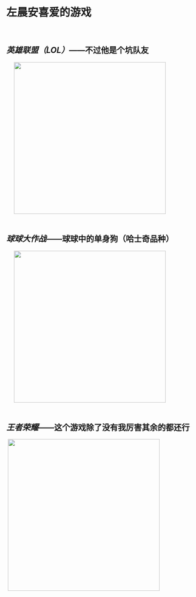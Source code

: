 <script>
var _hmt = _hmt || [];
(function() {
  var hm = document.createElement("script");
  hm.src = "https://hm.baidu.com/hm.js?b90fdbaa24cdd65d97960d2037ea2b8b";
  var s = document.getElementsByTagName("script")[0]; 
  s.parentNode.insertBefore(hm, s);
})();
</script>

<HTML>
  <head>
    <title>左晨安喜爱的游戏</title>
  </head>
      <body>
      <H1>左晨安喜爱的游戏</H1>
      <h2><em>英雄联盟（LOL）</em>——不过他是个坑队友</h2>
      <img src="http://att.bbs.duowan.com/forum/201312/07/155555dbdarary661ruy1u.gif" width="400" height="400" /> <br>
      <h2><em>球球大作战</em>——球球中的单身狗（哈士奇品种）</h2>
      <img src="http://r3.ykimg.com/0541040855D745096A0A4F3B79BCC5A3" width="400" height="400"/><br>
      <h2><em>王者荣耀</em>——这个游戏除了没有我厉害其余的都还行</h2>
       <img src="http://n.sinaimg.cn/97973/transform/20160603/9UBJ-fxsvenx3182989.jpg" width="400" height="400"/><br>
      </body>
</HTML>
